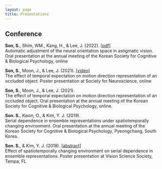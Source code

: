 ```yaml
---
layout: page
title: Presentations
---
```


## Conference

**Son, S.**, Shim, WM., Kang, H., & Lee, J. (2022). [[pdf]]() <br>
Automatic adjustment of the neural orientation space in astigmatic vision. Oral presentation at the annual meeting of the Korean Society for Cognitive & Biological Psychology, online<br>

**Son, S.**, Moon, J., & Lee, J. (2021). [[video]](https://www.youtube.com/watch?v=za12HqT5_gA) <br>
The effect of temporal expectation on motion direction representation of an occluded object. Poster presentation at Society for Neuroscience, online<br>

**Son, S.**, Moon, J., & Lee, J. (2021). <br>
The effect of temporal expectation on motion direction representation of an occluded object. Oral presentation at the annual meeting of the Korean Society for Cognitive & Biological Psychology, online.<br>

**Son. S.**, Kwon, O., & Kim, Y. J. (2019). <br>
Serial dependence in ensemble representations under spatiotemporally changing environment. Oral presentation at the annual meeting of the Korean Society for Cognitive & Biological Psychology, Pyeongchang, South Korea. <br>

**Son. S.**, & Kim, Y. J. (2018). [[abstract]](https://jov.arvojournals.org/article.aspx?articleid=2699069) <br>
Effect of spatiotemporally changing environment on serial dependence in ensemble representations. Poster presentation at Vision Science Society, Tempa, FL<br>


